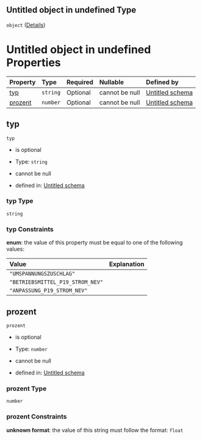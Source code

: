## Untitled object in undefined Type

`object` ([Details](zuschlag.md))

# Untitled object in undefined Properties

| Property            | Type     | Required | Nullable       | Defined by                                                                                                                                                                   |
| :------------------ | :------- | :------- | :------------- | :--------------------------------------------------------------------------------------------------------------------------------------------------------------------------- |
| [typ](#typ)         | `string` | Optional | cannot be null | [Untitled schema](zuschlagtyp.md "https://raw.githubusercontent.com/conuti-gmbh/bo4e-schema/master/schemas/v1/enum/ZuschlagTyp.schema.json#/properties/typ")                 |
| [prozent](#prozent) | `number` | Optional | cannot be null | [Untitled schema](zuschlag-properties-prozent.md "https://raw.githubusercontent.com/conuti-gmbh/bo4e-schema/master/schemas/v1/com/Zuschlag.schema.json#/properties/prozent") |

## typ



`typ`

*   is optional

*   Type: `string`

*   cannot be null

*   defined in: [Untitled schema](zuschlagtyp.md "https://raw.githubusercontent.com/conuti-gmbh/bo4e-schema/master/schemas/v1/enum/ZuschlagTyp.schema.json#/properties/typ")

### typ Type

`string`

### typ Constraints

**enum**: the value of this property must be equal to one of the following values:

| Value                            | Explanation |
| :------------------------------- | :---------- |
| `"UMSPANNUNGSZUSCHLAG"`          |             |
| `"BETRIEBSMITTEL_P19_STROM_NEV"` |             |
| `"ANPASSUNG_P19_STROM_NEV"`      |             |

## prozent



`prozent`

*   is optional

*   Type: `number`

*   cannot be null

*   defined in: [Untitled schema](zuschlag-properties-prozent.md "https://raw.githubusercontent.com/conuti-gmbh/bo4e-schema/master/schemas/v1/com/Zuschlag.schema.json#/properties/prozent")

### prozent Type

`number`

### prozent Constraints

**unknown format**: the value of this string must follow the format: `float`

